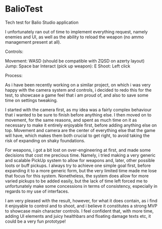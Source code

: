 # BalioTest
Tech test for Balio Studio application

I unfortunately ran out of time to implement everything request, namely enemies and UI, as well as the ability to reload the weapon (no ammo management present at all).


Controls:

Movement: WASD (should be compatible with ZQSD on azerty layout)
Jump: Space bar
Interact (pick up weapon): E
Shoot: Left click


Process:

As i have been recently working on a similar project, on which i was very happy with the camera system and controls, i decided to redo this for the test, to showcase a game feel that i am proud of, and also to save some time on settings tweaking.

I started with the camera first, as my idea was a fairly complex behaviour that i wanted to be sure to finish before anything else.
I then moved on to movement, for the same reasons, and spent as much time on it as necessary to make it entirely enjoyable first, before adding anything else on top. Movement and camera are the center of everything else that the game will have, which makes them both crucial to get right, to avoid taking the risk of expanding on shaky foundations.

For weapons, i got a bit lost on over-engineering at first, and made some decisions that cost me precious time. Namely, i tried making a very generic and scalable PickUp system to allow for weapons and, later, other possible loots or buff pickups. I always try to achieve one simple goal first, before expanding it to a more generic form, but the very limited time made me lose that focus for this system.
Nonetheless, the system does allow for more varied pickups to be added easily, but the lack of time left forced me to unfortunately make some concessions in terms of consistency, especially in regards to my use of interfaces.

I am very pleased with the result, however, for what it does contain, as i find it enjoyable to control and to shoot, and i believe it constitutes a strong MVP to showcase main character controls. I feel confident that, with more time, adding UI elements and juicy healthbars and floating damage texts etc, it could be a very fun prototype!
